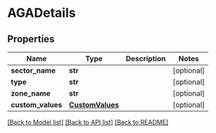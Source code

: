 # AGADetails

## Properties
Name | Type | Description | Notes
------------ | ------------- | ------------- | -------------
**sector_name** | **str** |  | [optional] 
**type** | **str** |  | [optional] 
**zone_name** | **str** |  | [optional] 
**custom_values** | [**CustomValues**](CustomValues.md) |  | [optional] 

[[Back to Model list]](../README.md#documentation-for-models) [[Back to API list]](../README.md#documentation-for-api-endpoints) [[Back to README]](../README.md)

